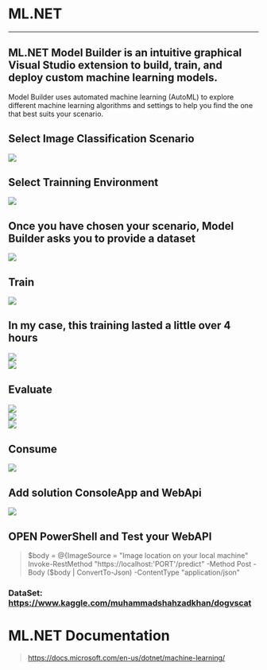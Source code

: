 # ML.NET

---------------------------------------------------------
## ML.NET Model Builder is an intuitive graphical Visual Studio extension to build, train, and deploy custom machine learning models.
Model Builder uses automated machine learning (AutoML) to explore different machine learning algorithms and settings to help you find the one that best suits your scenario.<br />

## Select Image Classification Scenario
![](Images/01-Scenarios.PNG)<br />
## Select Trainning Environment
![](Images/02-Scenarios.PNG)<br />
## Once you have chosen your scenario, Model Builder asks you to provide a dataset
![](Images/03-Data.PNG)<br />
## Train
![](Images/04-Training.PNG)<br />
## In my case, this training lasted a little over 4 hours
![](Images/05-Training-Results.PNG)<br />
![](Images/05-1-Training-Results.PNG)<br />
## Evaluate
![](Images/06-Evaluate.PNG)<br />
![](Images/07-Evaluate-Test.PNG)<br />
![](Images/08-Evaluate-Result.PNG)<br />
## Consume
![](Images/09-Consume.PNG)<br />
## Add solution ConsoleApp and WebApi<br />
![](Images/10-AddSolutions.PNG)<br />


## OPEN PowerShell and Test your WebAPI<br />
> $body = @{ImageSource = "Image location on your local machine"<br />
> Invoke-RestMethod "https://localhost:'PORT'/predict" -Method Post -Body ($body | ConvertTo-Json) -ContentType "application/json"<br />

### DataSet: https://www.kaggle.com/muhammadshahzadkhan/dogvscat

# ML.NET Documentation
>https://docs.microsoft.com/en-us/dotnet/machine-learning/
